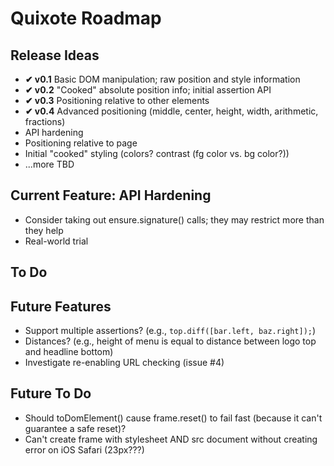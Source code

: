 # Quixote Roadmap

## Release Ideas

* **✔ v0.1** Basic DOM manipulation; raw position and style information
* **✔ v0.2** "Cooked" absolute position info; initial assertion API
* **✔ v0.3** Positioning relative to other elements
* **✔ v0.4** Advanced positioning (middle, center, height, width, arithmetic, fractions)
* API hardening
* Positioning relative to page
* Initial "cooked" styling (colors? contrast (fg color vs. bg color?))
* ...more TBD


## Current Feature: API Hardening

* Consider taking out ensure.signature() calls; they may restrict more than they help
* Real-world trial


## To Do


## Future Features

* Support multiple assertions? (e.g., `top.diff([bar.left, baz.right]);`)
* Distances? (e.g., height of menu is equal to distance between logo top and headline bottom)
* Investigate re-enabling URL checking (issue #4)


## Future To Do

* Should toDomElement() cause frame.reset() to fail fast (because it can't guarantee a safe reset)?
* Can't create frame with stylesheet AND src document without creating error on iOS Safari (23px???)